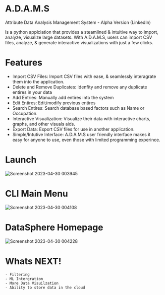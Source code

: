 # A.D.A.M.S
Attribute Data Analysis Management System - Alpha Version (LinkedIn)

Is a python applciation that provides a steamlined & intuitive way to import, analyze, visualize large datasets. With A.D.A.M.S, users can import CSV files, analyze, & generate interactive visualizations with just a few clicks.

# Features
  - Import CSV Files: Import CSV files with ease, & seamlessly interagrate them into the application.
  - Delete and Remove Duplicates: Idenfity and remove any duplicate entires in your data
  - Add Entries: Manually add entires into the system
  - Edit Entires: Edit/modify previous entires
  - Search Entires: Search database based factors such as Name or Occupation.
  - Interactive Visualization: Visualize their data with interactive charts, graphs, and other visuals aids.
  - Export Data: Export CSV files for use in another application. 
  - Simple/Intutive Interface: A.D.A.M.S user friendly interface makes it easy for anyone to use, even those with limited programming experince. 


# Launch


  ![Screenshot 2023-04-30 003945](https://user-images.githubusercontent.com/132188683/235341659-f6c465ec-035a-4c98-9b99-bfd7bea7a433.png)
  
  
# CLI Main Menu

![Screenshot 2023-04-30 004108](https://user-images.githubusercontent.com/132188683/235341689-88fddc8f-53a5-421a-ad3b-c7f2b637990b.png)

# DataSphere Homepage


![Screenshot 2023-04-30 004228](https://user-images.githubusercontent.com/132188683/235341752-3f7eebda-51e8-4596-b320-c223c9073066.png)


  # Whats NEXT!

    - Filtering
    - ML Intergration 
    - More Data Visuilzation 
    - Ability to store data in the cloud
  
